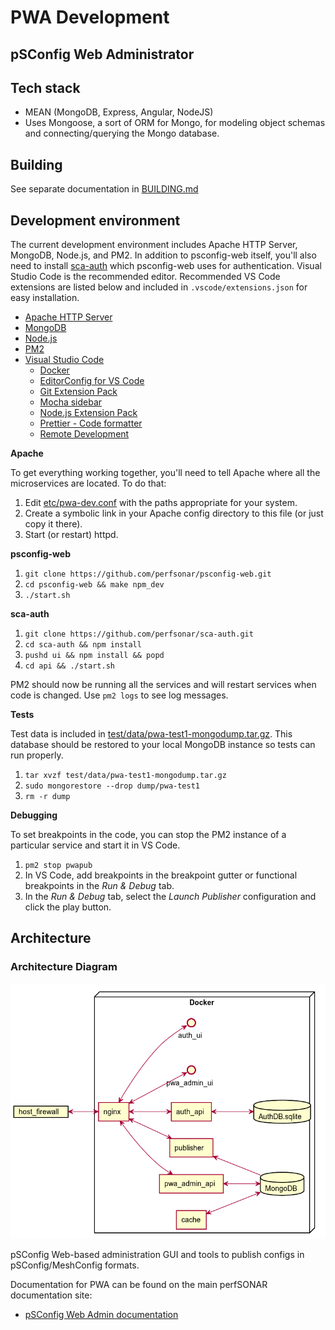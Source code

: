 # PWA Development

## pSConfig Web Administrator

## Tech stack

-   MEAN (MongoDB, Express, Angular, NodeJS)
-   Uses Mongoose, a sort of ORM for Mongo, for modeling object schemas and connecting/querying the Mongo database.

## Building

See separate documentation in [BUILDING.md](BUILDING.md)

## Development environment

The current development environment includes Apache HTTP Server, MongoDB, Node.js, and PM2. In addition to psconfig-web itself, you'll also need to install [sca-auth](https://github.com/perfsonar/sca-auth) which psconfig-web uses for authentication. Visual Studio Code is the recommended editor. Recommended VS Code extensions are listed below and included in `.vscode/extensions.json` for easy installation.

-   [Apache HTTP Server](https://httpd.apache.org)
-   [MongoDB](https://www.mongodb.com)
-   [Node.js](https://nodejs.org)
-   [PM2](https://pm2.keymetrics.io)
-   [Visual Studio Code](https://code.visualstudio.com)
    -   [Docker](https://marketplace.visualstudio.com/items?itemName=ms-azuretools.vscode-docker)
    -   [EditorConfig for VS Code](https://marketplace.visualstudio.com/items?itemName=editorconfig.editorconfig)
    -   [Git Extension Pack](https://marketplace.visualstudio.com/items?itemName=donjayamanne.git-extension-pack)
    -   [Mocha sidebar](https://marketplace.visualstudio.com/items?itemName=maty.vscode-mocha-sidebar)
    -   [Node.js Extension Pack](https://marketplace.visualstudio.com/items?itemName=waderyan.nodejs-extension-pack)
    -   [Prettier - Code formatter](https://marketplace.visualstudio.com/items?itemName=esbenp.prettier-vscode)
    -   [Remote Development](https://marketplace.visualstudio.com/items?itemName=ms-vscode-remote.vscode-remote-extensionpack)

**Apache**

To get everything working together, you'll need to tell Apache where all the microservices are located. To do that:

1. Edit [etc/pwa-dev.conf](https://github.com/perfsonar/psconfig-web/blob/master/etc/pwa-dev.conf) with the paths appropriate for your system.
2. Create a symbolic link in your Apache config directory to this file (or just copy it there).
3. Start (or restart) httpd.

**psconfig-web**

1. `git clone https://github.com/perfsonar/psconfig-web.git`
2. `cd psconfig-web && make npm_dev`
3. `./start.sh`

**sca-auth**

1. `git clone https://github.com/perfsonar/sca-auth.git`
2. `cd sca-auth && npm install`
3. `pushd ui && npm install && popd`
4. `cd api && ./start.sh`

PM2 should now be running all the services and will restart services when code is changed. Use `pm2 logs` to see log messages.

**Tests**

Test data is included in [test/data/pwa-test1-mongodump.tar.gz](https://github.com/perfsonar/psconfig-web/blob/master/test/data/pwa-test1-mongodump.tar.gz). This database should be restored to your local MongoDB instance so tests can run properly.

1. `tar xvzf test/data/pwa-test1-mongodump.tar.gz`
2. `sudo mongorestore --drop dump/pwa-test1`
3. `rm -r dump`

**Debugging**

To set breakpoints in the code, you can stop the PM2 instance of a particular service and start it in VS Code.

1. `pm2 stop pwapub`
2. In VS Code, add breakpoints in the breakpoint gutter or functional breakpoints in the _Run & Debug_ tab.
3. In the _Run & Debug_ tab, select the _Launch Publisher_ configuration and click the play button.

## Architecture

### Architecture Diagram

![Alt text](pwa-architecture.png "pwa architecture")

pSConfig Web-based administration GUI and tools to publish configs in pSConfig/MeshConfig formats.

Documentation for PWA can be found on the main perfSONAR documentation site:

-   [pSConfig Web Admin documentation](http://docs.perfsonar.net/pwa.html)
